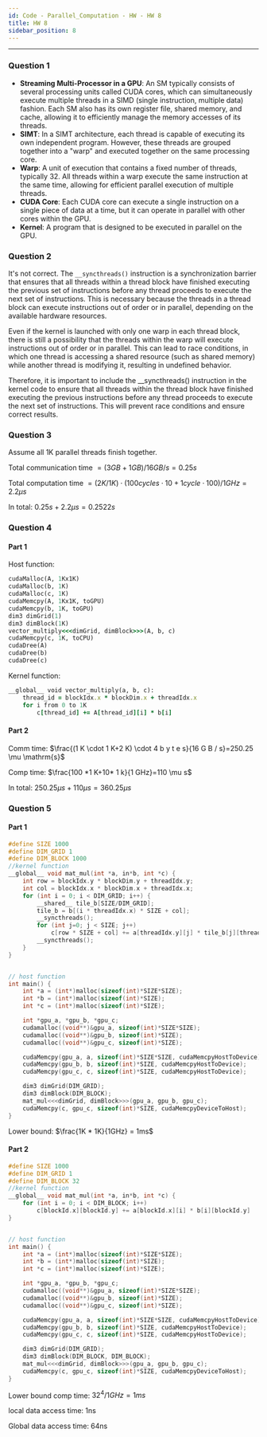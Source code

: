 ```yaml
---
id: Code - Parallel_Computation - HW - HW 8
title: HW 8
sidebar_position: 8
---
```

---

### Question 1

- **Streaming Multi-Processor in a GPU**: An SM typically consists of several processing units called CUDA cores, which can simultaneously execute multiple threads in a SIMD (single instruction, multiple data) fashion. Each SM also has its own register file, shared memory, and cache, allowing it to efficiently manage the memory accesses of its threads.
- **SIMT**: In a SIMT architecture, each thread is capable of executing its own independent program. However, these threads are grouped together into a "warp" and executed together on the same processing core.
- **Warp**: A unit of execution that contains a fixed number of threads, typically 32. All threads within a warp execute the same instruction at the same time, allowing for efficient parallel execution of multiple threads.
- **CUDA Core**: Each CUDA core can execute a single instruction on a single piece of data at a time, but it can operate in parallel with other cores within the GPU.
- **Kernel**: A program that is designed to be executed in parallel on the GPU.

### Question 2

It's not correct. The `__syncthreads()` instruction is a synchronization barrier that ensures that all threads within a thread block have finished executing the previous set of instructions before any thread proceeds to execute the next set of instructions. This is necessary because the threads in a thread block can execute instructions out of order or in parallel, depending on the available hardware resources.

Even if the kernel is launched with only one warp in each thread block, there is still a possibility that the threads within the warp will execute instructions out of order or in parallel. This can lead to race conditions, in which one thread is accessing a shared resource (such as shared memory) while another thread is modifying it, resulting in undefined behavior.

Therefore, it is important to include the __syncthreads() instruction in the kernel code to ensure that all threads within the thread block have finished executing the previous instructions before any thread proceeds to execute the next set of instructions. This will prevent race conditions and ensure correct results.

### Question 3

Assume all 1K parallel threads finish together.

Total communication time $= (3GB + 1GB) / 16GB/s = 0.25s$

Total computation time $= (2K/1K) \cdot (100cycles \cdot 10 + 1cycle \cdot 100) / 1GHz = 2.2\mu s$

In total: $0.25s + 2.2\mu s = 0.2522s$

### Question 4

#### Part 1

Host function:

```ruby
cudaMalloc(A, 1Kx1K)
cudaMalloc(b, 1K)
cudaMalloc(c, 1K)
cudaMemcpy(A, 1Kx1K, toGPU)
cudaMemcpy(b, 1K, toGPU)
dim3 dimGrid(1)
dim3 dimBlock(1K)
vector_multiply<<<dimGrid, dimBlock>>>(A, b, c)
cudaMemcpy(c, 1K, toCPU)
cudaDree(A)
cudaDree(b)
cudaDree(c)
```

Kernel function:

```ruby
__global__ void vector_multiply(a, b, c):
    thread_id = blockIdx.x * blockDim.x + threadIdx.x
    for i from 0 to 1K
        c[thread_id] += A[thread_id][i] * b[i]
```

#### Part 2

Comm time: $\frac{(1 K \cdot 1 K+2 K) \cdot 4 b y t e s}{16 G B / s}=250.25 \mu \mathrm{s}$

Comp time: $\frac{100 *1 K+10* 1 k}{1 GHz}=110 \mu s$

In total: $250.25 \mu s+110 \mu s=360.25 \mu s$

### Question 5

#### Part 1

```c
#define SIZE 1000
#define DIM_GRID 1
#define DIM_BLOCK 1000
//kernel function
__global__ void mat_mul(int *a, in*b, int *c) {
    int row = blockIdx.y * blockDim.y + threadIdx.y;
    int col = blockIdx.x * blockDim.x + threadIdx.x;
    for (int i = 0; i < DIM_GRID; i++) {
        __shared__ tile_b[SIZE/DIM_GRID];
        tile_b = b[(i * threadIdx.x) * SIZE + col];
        __syncthreads();
        for (int j=0; j < SIZE; j++)
            c[row * SIZE + col] += a[threadIdx.y][j] * tile_b[j][threadIdx.x];
        __syncthreads();
    }
}


// host function
int main() {
    int *a = (int*)malloc(sizeof(int)*SIZE*SIZE);
    int *b = (int*)malloc(sizeof(int)*SIZE);
    int *c = (int*)malloc(sizeof(int)*SIZE);

    int *gpu_a, *gpu_b, *gpu_c;
    cudamalloc((void**)&gpu_a, sizeof(int)*SIZE*SIZE);
    cudamalloc((void**)&gpu_b, sizeof(int)*SIZE);
    cudamalloc((void**)&gpu_c, sizeof(int)*SIZE);

    cudaMemcpy(gpu_a, a, sizeof(int)*SIZE*SIZE, cudaMemcpyHostToDevice);
    cudaMemcpy(gpu_b, b, sizeof(int)*SIZE, cudaMemcpyHostToDevice);
    cudaMemcpy(gpu_c, c, sizeof(int)*SIZE, cudaMemcpyHostToDevice);

    dim3 dimGrid(DIM_GRID);
    dim3 dimBlock(DIM_BLOCK);
    mat_mul<<<dimGrid, dimBlock>>>(gpu_a, gpu_b, gpu_c);
    cudaMemcpy(c, gpu_c, sizeof(int)*SIZE, cudaMemcpyDeviceToHost); 
}
```

Lower bound: $\frac{1K * 1K}{1GHz} = 1ms$

#### Part 2

```c
#define SIZE 1000
#define DIM_GRID 1
#define DIM_BLOCK 32
//kernel function
__global__ void mat_mul(int *a, in*b, int *c) {
    for (int i = 0; i < DIM_BLOCK; i++)
        c[blockId.x][blockId.y] += a[blockId.x][i] * b[i][blockId.y]
}


// host function
int main() {
    int *a = (int*)malloc(sizeof(int)*SIZE*SIZE);
    int *b = (int*)malloc(sizeof(int)*SIZE);
    int *c = (int*)malloc(sizeof(int)*SIZE);

    int *gpu_a, *gpu_b, *gpu_c;
    cudamalloc((void**)&gpu_a, sizeof(int)*SIZE*SIZE);
    cudamalloc((void**)&gpu_b, sizeof(int)*SIZE);
    cudamalloc((void**)&gpu_c, sizeof(int)*SIZE);

    cudaMemcpy(gpu_a, a, sizeof(int)*SIZE*SIZE, cudaMemcpyHostToDevice);
    cudaMemcpy(gpu_b, b, sizeof(int)*SIZE, cudaMemcpyHostToDevice);
    cudaMemcpy(gpu_c, c, sizeof(int)*SIZE, cudaMemcpyHostToDevice);

    dim3 dimGrid(DIM_GRID);
    dim3 dimBlock(DIM_BLOCK, DIM_BLOCK);
    mat_mul<<<dimGrid, dimBlock>>>(gpu_a, gpu_b, gpu_c);
    cudaMemcpy(c, gpu_c, sizeof(int)*SIZE, cudaMemcpyDeviceToHost); 
}
```

Lower bound comp time: $32^4/1GHz = 1ms$

local data access time: 1ns

Global data access time: 64ns

